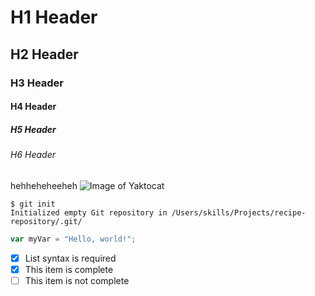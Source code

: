 
# H1 Header

## H2 Header

### H3 Header

#### H4 Header

##### H5 Header

###### H6 Header
hehheheheeheh
![Image of Yaktocat](https://octodex.github.com/images/yaktocat.png)
```
$ git init
Initialized empty Git repository in /Users/skills/Projects/recipe-repository/.git/
```
``` javascript
var myVar = "Hello, world!";
```
- [x] List syntax is required
- [x] This item is complete
- [ ] This item is not complete
